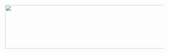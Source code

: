 <p align="center"><a href="https://dashboard.heroku.com/new?template=https://github.com/TeamEspro/EsproAiMusicBot"> <img src="https://img.shields.io/badge/Deploy%20On%20Heroku-pink?style=for-the-badge&logo=Esproheroku" width="520" height="138.45"/></a></p>
